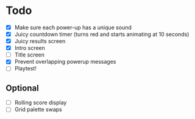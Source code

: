 # Todo
- [X] Make sure each power-up has a unique sound
- [X] Juicy countdown timer (turns red and starts animating at 10 seconds)
- [X] Juicy results screen
- [X] Intro screen
- [ ] Title screen
- [X] Prevent overlapping powerup messages
- [ ] Playtest!

## Optional
- [ ] Rolling score display
- [ ] Grid palette swaps